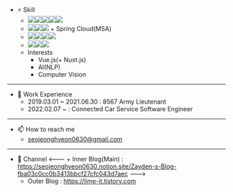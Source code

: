 
<!--
**seojeonghyeon/seojeonghyeon** is a ✨ _special_ ✨ repository because its `README.md` (this file) appears on your GitHub profile.

Here are some ideas to get you started:

- 🔭 I’m currently working on ...
- 🌱 I’m currently learning ...
- 👯 I’m looking to collaborate on ...
- 🤔 I’m looking for help with ...
- 💬 Ask me about ...
- 📫 How to reach me: ...
- 😄 Pronouns: ...
- ⚡ Fun fact: ...
-->
- ⚡ Skill
  + <img src="https://img.shields.io/badge/Java-007396?style=flat-square&logo=Java&logoColor=white"></a><img src="https://img.shields.io/badge/HTML5-E34F26?style=flat-square&logo=HTML5&logoColor=white"/></a><img src="https://img.shields.io/badge/CSS3-1572B6?style=flat-square&logo=CSS3&logoColor=white"/></a><img src="https://img.shields.io/badge/JavaScript-F7DF1E?style=flat-square&logo=JavaScript&logoColor=white"/></a><img src="https://img.shields.io/badge/Node.js-339933?style=flat-square&logo=Node.js&logoColor=white"/></a>
  + <img src="https://img.shields.io/badge/Spring-6DB33F?style=flat-square&logo=Spring&logoColor=white"/></a><img src="https://img.shields.io/badge/Spring Boot-6DB33F?style=flat-square&logo=Spring%20Boot&logoColor=white"/></a><img src="https://img.shields.io/badge/Spring Security-6DB33F?style=flat-square&logo=Spring%20Security&logoColor=white"/></a> + Spring Cloud(MSA)
  + <img src="https://img.shields.io/badge/Apache Kafka-231F20?style=flat-square&logo=Apache%20Kafka&logoColor=white"/></a><img src="https://img.shields.io/badge/Elastic Stack-005571?style=flat-square&logo=Elastic%20Stack&logoColor=white"></a><img src="https://img.shields.io/badge/MongoDB-47A248?style=flat-square&logo=MongoDB&logoColor=white"/></a><img src="https://img.shields.io/badge/MariaDB-003545?style=flat-square&logo=MariaDB&logoColor=white"/></a>
  + <img src="https://img.shields.io/badge/Amazon AWS-232F3E?style=flat-square&logo=Amazon%20AWS&logoColor=white"/></a><img src="https://img.shields.io/badge/Docker-2496ED?style=flat-square&logo=Docker&logoColor=white"/></a><img src="https://img.shields.io/badge/Jenkins-D24939?style=flat-square&logo=Jenkins&logoColor=white"/></a>
  + Interests
    + Vue.js(+ Nuxt.js)
    + AI(NLP)
    + Computer Vision
***
- 🔭 Work Experience
  + 2019.03.01 ~ 2021.06.30 : 8567 Army Lieutenant
  + 2022.02.07 ~            : Connected Car Service Software Engineer

<!--
- 🌱 학력
  + 2015.03.01 ~ 2019.02.28 : 한성대학교 공과대학 IT응용시스템 공학사(졸업)
  + 2019.09.01 ~ 2021.08.07 : 아주대학교 정보통신대학원 정보통신공학과 지능형소프트웨어전공 석사(졸업)
-->

***

- 📫 How to reach me
  + seojeonghyeon0630@gmail.com 

<!--
***
- :octocat: GitHub 내 프로젝트
    + Mood 데이팅 앱 어플리케이션 서버(Mood-Web) 2021.09~2021.10
      + 진행내용 : 사람 간 매칭, 데이팅 정보 제공 앱, 서버 개발 프로젝트 
      + 담당역할 : 팀원(백엔드 서버개발)
      + 구현기능 : 알고리즘 구현(다각형 넓이 Search, Mood Distance Search), RESTful API를 활용한 안드로이드와 통신, 회원관리, SMS메세지 전송(coolSMS, ATALK), 게시물 관리, 사람간 매칭 서비스, 신고하기 기능, 스케줄러 기능(0시마다 VIP등급에게 코인 할당, 등급 갱신, 회원 수 확인 등)등
      + 사용기술 : 
        + 프로젝트 관리 : Notion(전체적인 Flow관리), Google Documents(Google Slides : 기획서), Documents(서버개발 진행사항 관리)
        + 프로젝트 개발 : Spring Boot(MSA구조 : Spring Cloud Gateway, Name Server Eureka Server, Config Server, Openfeign..), Spring Security, Spring Data JPA(Hibernate), MariaDB
        + 프로젝트 배포 : Amazon EC2, Docker(Bridge Network), GitHub 내 Config설정정보 연동(mood-cloud-config) 
    + 쓰레기통 모니터링 서비스(IoT-Based-Garbage-Monitoring-Service) 2018.11~2019.01 
      + 진행내용 : 청소부들이 직접 찾아가서 확인하지 않아도 각 위치에 배치된 쓰레기통의 양을 측정하여 보여주는 앱, 웹 서비스 제공.
      + 발전방향 : 악취 측정 센서 부착, 누적 측정량, 악취 측정을 통한 자주 비워주어야 하는 쓰레기통과 사람들이 자주 사용하지 않는 쓰레기통 추적 가능.
      + 담당역할 : 팀장(기획 문서화(요구사항명세서 제작), 팀원업무 분배, 서버개발(프론트엔드+백엔드), ARTIK S/W구축)
      + 구현기능 : Firebase를 활용한 알림기능, SAMSUNG ARTIK Cloud와 연동, 서버와 ARTIKS/W, 안드로이드 통신(RESTful API(JSON)) 등 
      + 사용기술 : 
        + 프로젝트 관리 : Documents
        + 프로젝트 개발 : Spring Framework(MVC model), Hibernate, MariaDB
        + 프로젝트 배포 : Amazon EC2 Server
    + 정보자산 관리서비스(Information-Knowledge-Management-System-Using-by-Spring-Framework)  2017.03~2017.11
      + 진행내용 : 관리하기 어려운 정보자산을 관리하기 위해 정보자산에 QR코드를 부착하여 관리하는 앱, 웹 서비스를 제공
      + 담당역할 : 팀원(서버개발(프론트엔드 + 백엔드))
      + 구현기능 : 게시판 기능, Firebase를 활용한 알림기능, QR코드 생성 페이지, 회원 관리 등
      + 사용기술 : 
        + 프로젝트 관리 : Redmine
        + 프로젝트 개발 : Spring Framework(MVC model), Mybatis, MariaDB
        + 프로젝트 배포 : Amazon EC2 Server
***
- ⚓ GitHub 외 프로젝트
  + ARTIK 플랫폼을 활용한 야외운동기구 개발
    + 진행내용 : 공원에 보이는 야외운동기구에 앱을 통한 회원관리, 운동을 통한 마일리지 적립, 미세먼지 정보 제공 등 앱 서비스 제공
    + 학술대회 발표눈문 : https://www.koreascience.or.kr/article/CFKO201831342440983.pdf
    + 담당역할 : 팀장(기획 문서화(요구사항명세서 제작), 팀원업무 분배, 서버개발(프론트+백엔드), ARTIK S/W구축)  
-->
***
- 🙈 Channel
  <--- + Inner Blog(Main) : https://seojeonghyeon0630.notion.site/Zayden-s-Blog-fba03c0cc0b3413bbcf27cfc043d7aec --->
  + Outer Blog : https://lime-it.tistory.com
